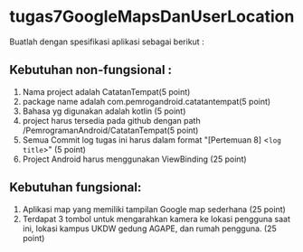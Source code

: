 # tugas7GoogleMapsDanUserLocation
Buatlah dengan spesifikasi aplikasi  sebagai berikut :

## Kebutuhan non-fungsional :

1. Nama project adalah CatatanTempat(5 point)
2. package name adalah com.pemrogandroid.catatantempat(5 point)
3. Bahasa yg digunakan adalah kotlin (5 point)
4. project harus tersedia pada github dengan path /PemrogramanAndroid/CatatanTempat(5 point)
5. Semua Commit log tugas ini harus dalam format "[Pertemuan 8] <`log title`>" (5 point)
6. Project Android harus menggunakan ViewBinding (25 point)

## Kebutuhan fungsional:

1. Aplikasi map yang memiliki tampilan Google map sederhana (25 point)
2. Terdapat 3 tombol untuk mengarahkan kamera ke lokasi pengguna saat ini, lokasi kampus UKDW gedung AGAPE, dan rumah pengguna. (25 point)
